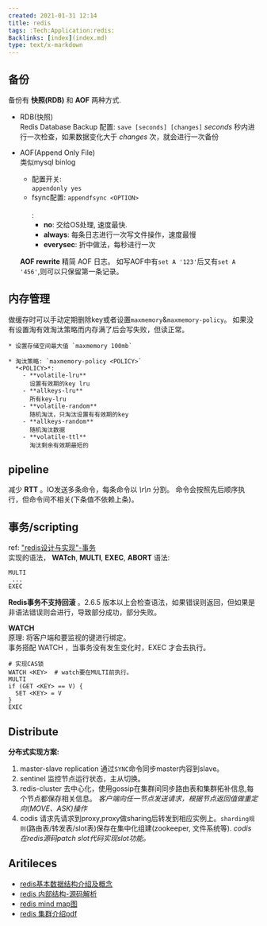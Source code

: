 ```yaml
---
created: 2021-01-31 12:14
title: redis
tags: :Tech:Application:redis:
Backlinks: [index](index.md)
type: text/x-markdown
---
```


## 备份
备份有 **快照(RDB)** 和 **AOF** 两种方式.

* RDB(快照)  
  Redis Database Backup
  配置: `save [seconds] [changes]` *seconds* 秒内进行一次检查，如果数据变化大于 *changes* 次，就会进行一次备份

* AOF(Append Only File)  
  类似mysql binlog
	- 配置开关:  
	  `appendonly yes`
	- fsync配置: `appendfsync <OPTION>`  
	  *<OPTION>* :
	  - **no**: 交给OS处理, 速度最快.
	  - **always**: 每条日志进行一次写文件操作，速度最慢
	  - **everysec**: 折中做法，每秒进行一次

  **AOF rewrite**
  精简 AOF 日志。
  如写AOF中有`set A '123'`后又有`set A '456'`,则可以只保留第一条记录。

## 内存管理
  做缓存时可以手动定期删除key或者设置`maxmemory`&`maxmemory-policy`。
  如果没有设置淘有效淘汰策略而内存满了后会写失败，但读正常。

	* 设置存储空间最大值 `maxmemory 100mb`

	* 淘汰策略: `maxmemory-policy <POLICY>`  
	  *<POLICY>*: 
		- **volatile-lru** 
          设置有效期的key lru
		- **allkeys-lru**  
  		  所有key-lru
		- **volatile-random**  
		  随机淘汰，只淘汰设置有有效期的key
		- **allkeys-random**  
  		  随机淘汰数据
		- **volatile-ttl**  
		  淘汰剩余有效期最短的

## pipeline
  减少 **RTT** 。IO发送多条命令，每条命令以 *\r\n* 分割。
  命令会按照先后顺序执行，但命令间不相关(下条值不依赖上条)。

## 事务/scripting
  ref: ["redis设计与实现"-事务](https://redisbook.readthedocs.io/en/latest/feature/transaction.html)  
  实现的语法， **WATch**, **MULTI**, **EXEC**, **ABORT**
  语法:
  ```shell
  MULTI
   ...
  EXEC
  ```
  
  **Redis事务不支持回滚** 。2.6.5 版本以上会检查语法，如果错误则返回，但如果是非语法错误则会进行，导致部分成功，部分失败。
  
  **WATCH**  
  原理: 将客户端和要监视的键进行绑定。  
  事务搭配 WATCH ，当事务没有发生变化时，EXEC 才会去执行。
  ```sheel
  # 实现CAS锁
  WATCH <KEY>  # watch要在MULTI前执行。
  MULTI
  if (GET <KEY> == V) {
    SET <KEY> = V
  }
  EXEC
  ```

## Distribute
**分布式实现方案:**
1. master-slave replication
   通过`SYNC`命令同步master内容到slave。
2. sentinel
   监控节点运行状态，主从切换。
3. redis-cluster
   去中心化，使用gossip在集群间同步路由表和集群拓补信息,每个节点都保存相关信息。
   *客户端向任一节点发送请求，根据节点返回值做重定向(MOVE、ASK)操作*
4. codis
   请求先请求到proxy,proxy做sharing后转发到相应实例上。`sharding规则`(路由表/转发表/slot表)保存在集中化组建(zookeeper, 文件系统等).
   *codis在redis源码patch slot代码实现slot功能。*

## Aritileces
* [redis基本数据结构介绍及概念](file:../articles/tech/redis-基础概念.pdf)
* [redis 内部结构-源码解析](http://zhangtielei.com/posts/blog-redis-dict.html)
* [redis mind map图](210203-1808.md)
* [redis 集群介绍pdf](file:../articles/tech/redis-cluster和Codis关于slot迁移原理对比.pdf)

